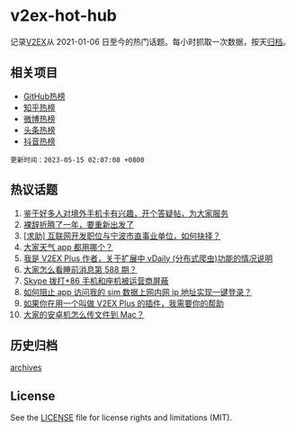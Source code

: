 # v2ex-hot-hub

 记录[V2EX](https://www.v2ex.com/)从 2021-01-06 日至今的热门话题。每小时抓取一次数据，按天[归档](archives)。
 
 ## 相关项目

- [GitHub热榜](https://github.com/lonnyzhang423/github-hot-hub)
- [知乎热榜](https://github.com/lonnyzhang423/zhihu-hot-hub)
- [微博热榜](https://github.com/lonnyzhang423/weibo-hot-hub)
- [头条热榜](https://github.com/lonnyzhang423/toutiao-hot-hub)
- [抖音热榜](https://github.com/lonnyzhang423/douyin-hot-hub)


 `更新时间：2023-05-15 02:07:08 +0800`

## 热议话题

1. [鉴于好多人对境外手机卡有兴趣，开个答疑帖，为大家服务](https://www.v2ex.com/t/939849)
1. [裸辞折腾了一年，要重新出发了](https://www.v2ex.com/t/939844)
1. [[求助] 互联网开发职位与宁波市直事业单位，如何抉择？](https://www.v2ex.com/t/939873)
1. [大家天气 app 都用哪个？](https://www.v2ex.com/t/939827)
1. [我是 V2EX Plus 作者，关于扩展中 vDaily (分布式爬虫)功能的情况说明](https://www.v2ex.com/t/939852)
1. [大家怎么看睡前消息第 588 期？](https://www.v2ex.com/t/939961)
1. [Skype 拨打+86 手机和座机被运营商屏蔽](https://www.v2ex.com/t/939832)
1. [如何阻止 app 访问我的 sim 数据上网内网 ip 地址实现一键登录？](https://www.v2ex.com/t/939831)
1. [如果你在用一个叫做 V2EX Plus 的插件，我需要你的帮助](https://www.v2ex.com/t/939839)
1. [大家的安卓机怎么传文件到 Mac？](https://www.v2ex.com/t/939881)

## 历史归档

[archives](archives)

## License

See the [LICENSE](LICENSE) file for license rights and limitations (MIT).
